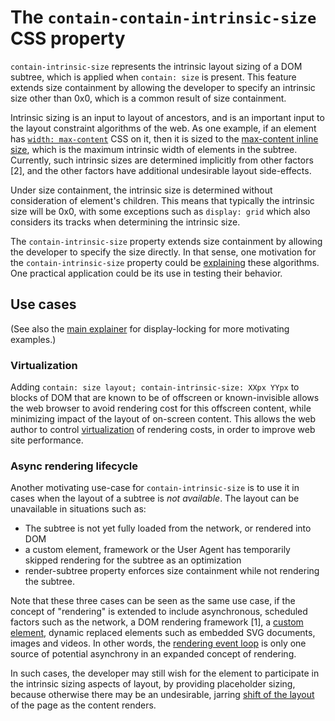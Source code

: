 # The `contain-contain-intrinsic-size` CSS property

`contain-intrinsic-size` represents the intrinsic layout sizing of a DOM
subtree, which is applied when `contain: size` is present. This feature extends
size containment by allowing the developer to specify an intrinsic size other
than 0x0, which is a common result of size containment. 

Intrinsic sizing is an input to layout of ancestors, and is an important input
to the layout constraint algorithms of the web. As one example, if an element
has [`width: max-content`](https://drafts.csswg.org/css-sizing-3/#valdef-width-max-content)
CSS on it, then it is sized to the [max-content inline size](https://drafts.csswg.org/css-sizing-3/#max-content-inline-size),
which is the maximum intrinsic width of elements in the subtree.  Currently, such
intrinsic sizes are determined implicitly from other factors [2], and the other
factors have additional undesirable layout side-effects.

Under size containment, the intrinsic size is determined without consideration
of element's children. This means that typically the intrinsic size will be 0x0,
with some exceptions such as `display: grid` which also considers its tracks
when determining the intrinsic size. 

The `contain-intrinsic-size` property extends size containment by allowing the
developer to specify the size directly. In that sense, one motivation for the
`contain-intrinsic-size` property could be
[explaining](https://extensiblewebmanifesto.org) these algorithms. One practical
application could be its use in testing their behavior.

## Use cases

(See also the [main
explainer](https://github.com/WICG/display-locking/blob/master/README.md) for
display-locking for more motivating examples.)

### Virtualization

Adding `contain: size layout; contain-intrinsic-size: XXpx YYpx` to blocks of DOM that
are known to be of offscreen or known-invisible  allows the web browser to avoid
rendering cost for this offscreen content, while minimizing impact of the layout
of on-screen content. This allows the web author to control
[virtualization](https://github.com/chrishtr/rendering/blob/master/virtualization.md)
of rendering costs, in order to improve web site performance.

### Async rendering lifecycle

Another motivating use-case for `contain-intrinsic-size` is to use it in cases when the
layout of a subtree is *not available*. The layout can be unavailable in
situations such as:
* The subtree is not yet fully loaded from the network, or rendered into DOM
* a custom element, framework or the User Agent has temporarily skipped rendering
  for the subtree as an optimization
* render-subtree property enforces size containment while not rendering the
  subtree.

Note that these three cases can be seen as the same use case, if the concept of
"rendering" is extended to include asynchronous, scheduled factors such as the
network, a DOM rendering framework [1], a [custom
element](https://developer.mozilla.org/en-US/docs/Web/Web_Components/Using_custom_elements),
dynamic replaced elements such as embedded SVG documents, images and videos. In
other words, the [rendering event
loop](https://github.com/chrishtr/rendering/blob/master/rendering-event-loop.md)
is only one source of potential asynchrony in an expanded concept of rendering.

In such cases, the developer may still wish for the element to participate in
the intrinsic sizing aspects of layout, by providing placeholder sizing, because
otherwise there may be an undesirable, jarring [shift of the
layout](https://web.dev/layout-instability-api) of the page as the content
renders.
